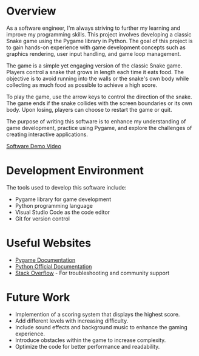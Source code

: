 # Overview

As a software engineer, I'm always striving to further my learning and improve my programming skills. This project involves developing a classic Snake game using the Pygame library in Python. The goal of this project is to gain hands-on experience with game development concepts such as graphics rendering, user input handling, and game loop management.

The game is a simple yet engaging version of the classic Snake game. Players control a snake that grows in length each time it eats food. The objective is to avoid running into the walls or the snake's own body while collecting as much food as possible to achieve a high score.

To play the game, use the arrow keys to control the direction of the snake. The game ends if the snake collides with the screen boundaries or its own body. Upon losing, players can choose to restart the game or quit.

The purpose of writing this software is to enhance my understanding of game development, practice using Pygame, and explore the challenges of creating interactive applications.

[Software Demo Video](https://youtu.be/OUFLYqfeNM4)

# Development Environment

The tools used to develop this software include:
- Pygame library for game development
- Python programming language
- Visual Studio Code as the code editor
- Git for version control

# Useful Websites

* [Pygame Documentation](https://www.pygame.org/docs/)
* [Python Official Documentation](https://docs.python.org/3/)
* [Stack Overflow](https://stackoverflow.com/) - For troubleshooting and community support

# Future Work

* Implemention of a scoring system that displays the highest score.
* Add different levels with increasing difficulty.
* Include sound effects and background music to enhance the gaming experience.
* Introduce obstacles within the game to increase complexity.
* Optimize the code for better performance and readability. 